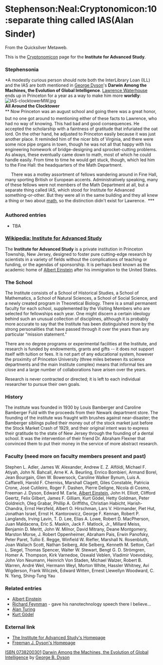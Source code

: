 
# Stephenson:Neal:Cryptonomicon:10:separate thing called IAS(Alan Sinder)

From the Quicksilver Metaweb.

This is the [Cryptonomicon](/cryptonomicon) page for the **Institute for Advanced Study**.

### Stephensonia


*A modestly curious person should note both the InterLibrary Loan (ILL) and the IAS are both mentioned in [George Dyson](/http-www-amazon-com-exec-obidos-search-handle-url-index-books-field-author-dyson-george-b-104-8931055-5532701)'s **Darwin Among the Machines, the Evolution of Global Intelligence**. [Lawrence Waterhouse](/lawrence-waterhouse) ends up in Princeton for a year as a way to make him more **worldly**:
![IAS-clocktowerMW.jpg](/https://web.archive.org/web/20060725224736im_/http://www.metaweb.com/wiki/upload/4/49/IAS-clocktowerMW.jpg)  
**All Around the Clocktower**  
** Now Princeton was an august school and going there was a great honor, but no one got around to mentioning either of these facts to Lawrence, who had no way of knowing. This had bad and good consequences. He accepted the scholarship with a faintness of gratitude that infuriated the oat lord. On the other hand, he adjusted to Princeton easily because it was just another place. It reminded him of the nicer bits of Virginia, and there were some nice pipe organs in town, though he was not all that happy with his engineering homework of bridge-designing and sprocket-cutting problems. As always, these eventually came down to math, most of which he could handle easily. From time to time he would get stuck, though, which led him to the Fine Hall: the headquarters of the Math Department.  

     There was a motley assortment of fellows wandering around in Fine Hall, many sporting British or European accents. Administratively speaking, many of these fellows were not members of the Math Department at all, but a separate thing called IAS, which stood for Institute for Advanced something-or-other. But they were all in the same building and they all knew a thing or two about [math](/mathematics), so the distinction didn't exist for Lawrence.  ***

### Authored entries


* TBA


### [Wikipedia: Institute for Advanced Study](/http-en-wikipedia-org-wiki-institute-for-advanced-study)


The **Institute for Advanced Study** is a private institution in Princeton Township, New Jersey, designed to foster pure cutting-edge research by scientists in a variety of fields without the complications of teaching or funding, or the agendas of sponsorship. It is perhaps best known as the academic home of [Albert Einstein](/albert-einstein) after his immigration to the United States.

### The School


The Institute consists of a School of Historical Studies, a School of Mathematics, a School of Natural Sciences, a School of Social Science, and a newly created program in Theoretical Biology. There is a small permanent faculty for each school, supplemented by the Visiting Members who are selected for fellowships each year. One might discern a certain ideology behind such an unusual collection of disciplines, although it is probably more accurate to say that the Institute has been distinguished more by the strong personalities that have passed through it over the years than any particular "mission statement."

There are no degree programs or experimental facilities at the Institute, and research is funded by endowments, grants and gifts -- it does not support itself with tuition or fees. It is not part of any educational system, however the proximity of Princeton University (three miles between its science departments and the main Institute complex) means that informal ties are close and a large number of collaborations have arisen over the years.

Research is never contracted or directed; it is left to each individual researcher to pursue their own goals.


### History


The institute was founded in 1930 by Louis Bamberger and Caroline Bamberger Fuld with the proceeds from their Newark department store. The founding of the institute was fraught with brushes against near-disaster; the Bamberger siblings pulled their money out of the stock market just before the Stock Market Crash of 1929, and their original intent was to express their gratitude to the state of New Jersey through the founding of a dental school. It was the intervention of their friend Dr. Abraham Flexner that convinced them to put their money in the service of more abstract research.

### Faculty (need more on faculty members present and past)


Stephen L. Adler, James W. Alexander, Andrew E. Z. Alföldi, Michael F. Atiyah, John N. Bahcall, Arne K. A. Beurling, Enrico Bombieri, Armand Borel, Jean Bourgain, Glen W. Bowersock, Caroline Walker Bynum, Luis A. Caffarelli, Harold F. Cherniss, Marshall Clagett, Giles Constable, Patricia Crone, José Cutileiro, Roger F. Dashen, Pierre Deligne, Nicola di Cosmo, Freeman J. Dyson, Edward M. Earle, [Albert Einstein](/albert-einstein), John H. Elliott, Clifford Geertz, Felix Gilbert, James F. Gilliam, Kurt Gödel, Hetty Goldman, Peter Goldreich, Oleg Grabar, Phillip A. Griffiths, Christian Habicht, Harish-Chandra, Ernst Herzfeld, Albert O. Hirschman, Lars V. Hörmander, Piet Hut, Jonathan Israel, Ernst H. Kantorowicz, George F. Kennan, Robert P. Langlands, Irving Lavin, T. D. Lee, Elias A. Lowe, Robert D. MacPherson, Juan Maldacena, Eric S. Maskin, Jack F. Matlock, Jr., Millard Meiss, Benjamin D. Meritt, John W. Milnor, David Mitrany, Deane Montgomery, Marston Morse, J. Robert Oppenheimer, Abraham Pais, Erwin Panofsky, Peter Paret, Tullio E. Regge, Winfield W. Riefler, Marshall N. Rosenbluth, Joan Wallach Scott, Nathan Seiberg, Atle Selberg, Kenneth M. Setton, Carl L. Siegel, Thomas Spencer, Walter W. Stewart, Bengt G. D. Strömgren, Homer A. Thompson, Kirk Varnedoe, Oswald Veblen, Vladimir Voevodsky, John Von Neumann, Heinrich Von Staden, Michael Walzer, Robert B. Warren, André Weil, Hermann Weyl, Morton White, Hassler Whitney, Avi Wigderson, Frank Wilczek, Edward Witten, Ernest Llewellyn Woodward, C. N. Yang, Shing-Tung Yau

### Related entries


* [Albert Einstein](/albert-einstein)
* [Richard Feynman](/richard-feynman) - gave his nanotechnology speech there I believe...
* [Alan Turing](/alan-turing)
* [Kurt Gödel](/stephenson-neal-quicksilver-36-it-is-the-product-of-five-primes-gary-thompson)


### External link


* [The Institute for Advanced Study's Homepage](/http-www-ias-edu)
* [Freeman J. Dyson's Homepage](/http-www-sns-ias-edu-dyson)

[ISBN 0738200301](/) [Darwin Among the Machines, the Evolution of Global Intelligence](/http-www-amazon-com-exec-obidos-asin-0738200301-anywhere0f-104-8931055-5532701) by [George B. Dyson](/http-www-amazon-com-exec-obidos-search-handle-url-index-books-field-author-dyson-george-b-104-8931055-5532701)
